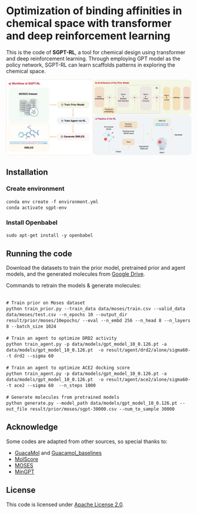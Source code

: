 # Optimization of binding affinities in chemical space with transformer and deep reinforcement learning

This is the code of **SGPT-RL**, a tool for chemical design using transformer and deep reinforcement learning. Through employing GPT model as the policy network, SGPT-RL can learn scaffolds patterns in exploring the chemical space.

![Pipeline](./Pipeline.png)



## Installation
### Create environment
```shell
conda env create -f environment.yml
conda activate sgpt-env
```
### Install Openbabel
```shell
sudo apt-get install -y openbabel
```


## Running the code
Download the datasets to train the prior model, pretrained prior and agent models, and the generated molecules from [Google Drive](https://drive.google.com/drive/folders/1HmlysSSg9umTQ4BpudWj8iqYW8QT1S95?usp=sharing).

Commands to retrain the models & generate molecules:
```shell

# Train prior on Moses dataset
python train_prior.py --train_data data/moses/train.csv --valid_data data/moses/test.csv --n_epochs 10 --output_dir result/prior/moses/10epochs/ --eval --n_embd 256 --n_head 8 --n_layers 8 --batch_size 1024

# Train an agent to optimize DRD2 activity
python train_agent.py -p data/models/gpt_model_10_0.126.pt -a data/models/gpt_model_10_0.126.pt  -o result/agent/drd2/alone/sigma60- -t drd2 --sigma 60

# Train an agent to optimize ACE2 docking score
python train_agent.py -p data/models/gpt_model_10_0.126.pt -a data/models/gpt_model_10_0.126.pt  -o result/agent/ace2/alone/sigma60- -t ace2 --sigma 60  --n_steps 1000

# Generate molecules from pretrained models
python generate.py --model_path data/models/gpt_model_10_0.126.pt --out_file result/prior/moses/sgpt-30000.csv --num_to_sample 30000

```

## Acknowledge

Some codes are adapted from other sources, so special thanks to:
* [GuacaMol](https://github.com/BenevolentAI/guacamol) and [Guacamol_baselines](https://github.com/BenevolentAI/guacamol_baselines)
* [MolScore](https://github.com/MorganCThomas/MolScore)
* [MOSES](https://github.com/molecularsets/moses)
* [MinGPT](https://github.com/karpathy/minGPT)

## License

This code is licensed under [Apache License 2.0](./LICENSE).
